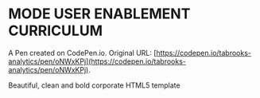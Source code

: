 # MODE USER ENABLEMENT CURRICULUM

A Pen created on CodePen.io. Original URL: [https://codepen.io/tabrooks-analytics/pen/oNWxKPj](https://codepen.io/tabrooks-analytics/pen/oNWxKPj).

Beautiful, clean and bold corporate HTML5 template
